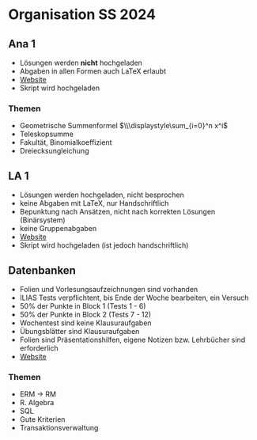 # Organisation SS 2024

## Ana 1

- Lösungen werden **nicht** hochgeladen
- Abgaben in allen Formen auch LaTeX erlaubt
- [Website](https://ilias.hhu.de/ilias.php?ref_id=1639556&cmdClass=ilrepositorygui&cmdNode=y8&baseClass=ilrepositorygui)
- Skript wird hochgeladen

### Themen

- Geometrische Summenformel $\\\displaystyle\sum_{i=0}^n x^i$
- Teleskopsumme
- Fakultät, Binomialkoeffizient
- Dreiecksungleichung

## LA 1

- Lösungen werden hochgeladen, nicht besprochen
- keine Abgaben mit LaTeX, nur Handschriftlich
- Bepunktung nach Ansätzen, nicht nach korrekten Lösungen (Binärsystem)
- keine Gruppenabgaben
- [Website](https://www.math.uni-duesseldorf.de/~internet/LA1-V-S24/)
- Skript wird hochgeladen (ist jedoch handschriftlich)

## Datenbanken

- Folien und Vorlesungsaufzeichnungen sind vorhanden
- ILIAS Tests verpflichtent, bis Ende der Woche bearbeiten, ein Versuch
- 50% der Punkte in Block 1 (Tests 1 - 6)
- 50% der Punkte in Block 2 (Tests 7 - 12)
- Wochentest sind keine Klausuraufgaben
- Übungsblätter sind Klausuraufgaben
- Folien sind Präsentationshilfen, eigene Notizen bzw. Lehrbücher sind erforderlich
- [Website](https://ilias.hhu.de/ilias.php?ref_id=1639723&cmdClass=ilrepositorygui&cmdNode=y8&baseClass=ilrepositorygui)

### Themen

- ERM -> RM
- R. Algebra
- SQL
- Gute Kriterien
- Transaktionsverwaltung
